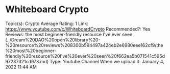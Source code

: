 # Whiteboard Crypto

Topic(s): Crypto
Average Rating: 1
Link: https://www.youtube.com/c/WhiteboardCrypto
Recommended?: Yes
Reviews: the most beginner-friendly resource I've ever seen (../Dream%20DAO%20open%20library%20-%20resource%20reviews%208300b594497a424eb2e6980eee162cf9/the%20most%20beginner-friendly%20resource%20I've%20ever%20seen%20f662ea5b071541c595d97237321cd973.md)
Type: Youtube Channel
When we upload it: January 4, 2022 11:44 AM